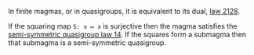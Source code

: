In finite magmas, or in quasigroups, it is equivalent to its dual, [law 2128](https://teorth.github.io/equational_theories/implications/?2128).

If the squaring map `S: x ↦ x` is surjective then the magma satisfies the [semi-symmetric quasigroup law 14](https://teorth.github.io/equational_theories/implications/?14).  If the squares form a submagma then that submagma is a semi-symmetric quasigroup.
